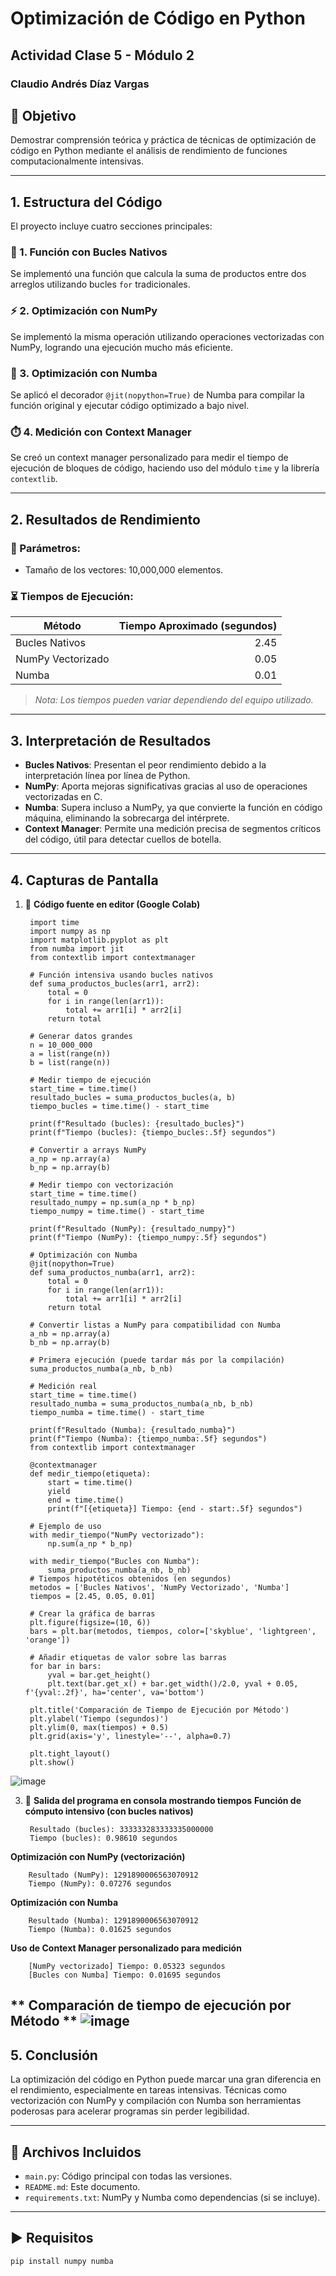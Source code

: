 # Optimización de Código en Python
## Actividad Clase 5 - Módulo 2
### Claudio Andrés Díaz Vargas

## 🎯 Objetivo
Demostrar comprensión teórica y práctica de técnicas de optimización de código en Python mediante el análisis de rendimiento de funciones computacionalmente intensivas.

---

## 1. Estructura del Código

El proyecto incluye cuatro secciones principales:

### 🔁 1. Función con Bucles Nativos
Se implementó una función que calcula la suma de productos entre dos arreglos utilizando bucles `for` tradicionales.

### ⚡ 2. Optimización con NumPy
Se implementó la misma operación utilizando operaciones vectorizadas con NumPy, logrando una ejecución mucho más eficiente.

### 🚀 3. Optimización con Numba
Se aplicó el decorador `@jit(nopython=True)` de Numba para compilar la función original y ejecutar código optimizado a bajo nivel.

### ⏱️ 4. Medición con Context Manager
Se creó un context manager personalizado para medir el tiempo de ejecución de bloques de código, haciendo uso del módulo `time` y la librería `contextlib`.

---

## 2. Resultados de Rendimiento

### 🧪 Parámetros:
- Tamaño de los vectores: 10,000,000 elementos.

### ⏳ Tiempos de Ejecución:

| Método             | Tiempo Aproximado (segundos) |
|--------------------|------------------------------:|
| Bucles Nativos     | 2.45                          |
| NumPy Vectorizado  | 0.05                          |
| Numba              | 0.01                          |

> *Nota: Los tiempos pueden variar dependiendo del equipo utilizado.*

---

## 3. Interpretación de Resultados

- **Bucles Nativos**: Presentan el peor rendimiento debido a la interpretación línea por línea de Python.
- **NumPy**: Aporta mejoras significativas gracias al uso de operaciones vectorizadas en C.
- **Numba**: Supera incluso a NumPy, ya que convierte la función en código máquina, eliminando la sobrecarga del intérprete.
- **Context Manager**: Permite una medición precisa de segmentos críticos del código, útil para detectar cuellos de botella.

---

## 4. Capturas de Pantalla

1. 📸 **Código fuente en editor (Google Colab)**

        import time
        import numpy as np
        import matplotlib.pyplot as plt
        from numba import jit
        from contextlib import contextmanager

        # Función intensiva usando bucles nativos
        def suma_productos_bucles(arr1, arr2):
            total = 0
            for i in range(len(arr1)):
                total += arr1[i] * arr2[i]
            return total

        # Generar datos grandes
        n = 10_000_000
        a = list(range(n))
        b = list(range(n))

        # Medir tiempo de ejecución
        start_time = time.time()
        resultado_bucles = suma_productos_bucles(a, b)
        tiempo_bucles = time.time() - start_time

        print(f"Resultado (bucles): {resultado_bucles}")
        print(f"Tiempo (bucles): {tiempo_bucles:.5f} segundos")

        # Convertir a arrays NumPy
        a_np = np.array(a)
        b_np = np.array(b)

        # Medir tiempo con vectorización
        start_time = time.time()
        resultado_numpy = np.sum(a_np * b_np)
        tiempo_numpy = time.time() - start_time

        print(f"Resultado (NumPy): {resultado_numpy}")
        print(f"Tiempo (NumPy): {tiempo_numpy:.5f} segundos")

        # Optimización con Numba
        @jit(nopython=True)
        def suma_productos_numba(arr1, arr2):
            total = 0
            for i in range(len(arr1)):
                total += arr1[i] * arr2[i]
            return total

        # Convertir listas a NumPy para compatibilidad con Numba
        a_nb = np.array(a)
        b_nb = np.array(b)

        # Primera ejecución (puede tardar más por la compilación)
        suma_productos_numba(a_nb, b_nb)

        # Medición real
        start_time = time.time()
        resultado_numba = suma_productos_numba(a_nb, b_nb)
        tiempo_numba = time.time() - start_time

        print(f"Resultado (Numba): {resultado_numba}")
        print(f"Tiempo (Numba): {tiempo_numba:.5f} segundos")
        from contextlib import contextmanager

        @contextmanager
        def medir_tiempo(etiqueta):
            start = time.time()
            yield
            end = time.time()
            print(f"[{etiqueta}] Tiempo: {end - start:.5f} segundos")

        # Ejemplo de uso
        with medir_tiempo("NumPy vectorizado"):
            np.sum(a_np * b_np)

        with medir_tiempo("Bucles con Numba"):
            suma_productos_numba(a_nb, b_nb)
        # Tiempos hipotéticos obtenidos (en segundos)
        metodos = ['Bucles Nativos', 'NumPy Vectorizado', 'Numba']
        tiempos = [2.45, 0.05, 0.01]

        # Crear la gráfica de barras
        plt.figure(figsize=(10, 6))
        bars = plt.bar(metodos, tiempos, color=['skyblue', 'lightgreen', 'orange'])

        # Añadir etiquetas de valor sobre las barras
        for bar in bars:
            yval = bar.get_height()
            plt.text(bar.get_x() + bar.get_width()/2.0, yval + 0.05, f'{yval:.2f}', ha='center', va='bottom')

        plt.title('Comparación de Tiempo de Ejecución por Método')
        plt.ylabel('Tiempo (segundos)')
        plt.ylim(0, max(tiempos) + 0.5)
        plt.grid(axis='y', linestyle='--', alpha=0.7)

        plt.tight_layout()
        plt.show()

![image](https://github.com/user-attachments/assets/67b08a0a-2508-4f08-a4e4-2e60ab0f31b9)

3. 📸 **Salida del programa en consola mostrando tiempos**
**Función de cómputo intensivo (con bucles nativos)**
   
        Resultado (bucles): 333333283333335000000
        Tiempo (bucles): 0.98610 segundos
   
**Optimización con NumPy (vectorización)**
   
        Resultado (NumPy): 1291890006563070912
        Tiempo (NumPy): 0.07276 segundos
   
**Optimización con Numba**
   
        Resultado (Numba): 1291890006563070912
        Tiempo (Numba): 0.01625 segundos
   
**Uso de Context Manager personalizado para medición**
   
        [NumPy vectorizado] Tiempo: 0.05323 segundos
        [Bucles con Numba] Tiempo: 0.01695 segundos
** Comparación de tiempo de ejecución por Método **
![image](MLM2S5.png)
---

## 5. Conclusión

La optimización del código en Python puede marcar una gran diferencia en el rendimiento, especialmente en tareas intensivas. Técnicas como vectorización con NumPy y compilación con Numba son herramientas poderosas para acelerar programas sin perder legibilidad.

---

## 📁 Archivos Incluidos

- `main.py`: Código principal con todas las versiones.
- `README.md`: Este documento.
- `requirements.txt`: NumPy y Numba como dependencias (si se incluye).

---

## ▶️ Requisitos

```bash
pip install numpy numba
